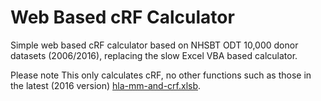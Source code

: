 # Web Based cRF Calculator

Simple web based cRF calculator based on NHSBT ODT 10,000 donor datasets (2006/2016), replacing the slow Excel VBA based calculator. 

Please note This only calculates cRF, no other functions such as those in the latest (2016 version) [hla-mm-and-crf.xlsb](https://www.odt.nhs.uk/transplantation/tools-policies-and-guidance/calculators/).


